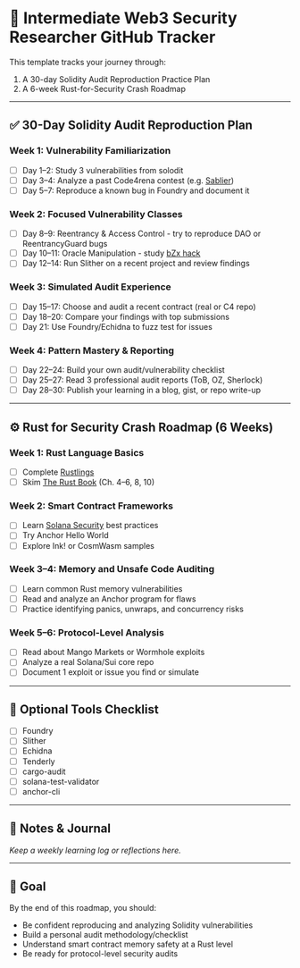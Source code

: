 # 🔐 Intermediate Web3 Security Researcher GitHub Tracker

This template tracks your journey through:
1. A 30-day Solidity Audit Reproduction Practice Plan
2. A 6-week Rust-for-Security Crash Roadmap

---

## ✅ 30-Day Solidity Audit Reproduction Plan

### Week 1: Vulnerability Familiarization
- [ ] Day 1–2: Study 3 vulnerabilities from solodit
- [ ] Day 3–4: Analyze a past Code4rena contest (e.g. [Sablier](https://code4rena.com/contests/2023-10-sablier-v2-contest))
- [ ] Day 5–7: Reproduce a known bug in Foundry and document it

### Week 2: Focused Vulnerability Classes
- [ ] Day 8–9: Reentrancy & Access Control - try to reproduce DAO or ReentrancyGuard bugs
- [ ] Day 10–11: Oracle Manipulation - study [bZx hack](https://rekt.news/bzx-rekt/)
- [ ] Day 12–14: Run Slither on a recent project and review findings

### Week 3: Simulated Audit Experience
- [ ] Day 15–17: Choose and audit a recent contract (real or C4 repo)
- [ ] Day 18–20: Compare your findings with top submissions
- [ ] Day 21: Use Foundry/Echidna to fuzz test for issues

### Week 4: Pattern Mastery & Reporting
- [ ] Day 22–24: Build your own audit/vulnerability checklist
- [ ] Day 25–27: Read 3 professional audit reports (ToB, OZ, Sherlock)
- [ ] Day 28–30: Publish your learning in a blog, gist, or repo write-up

---

## ⚙️ Rust for Security Crash Roadmap (6 Weeks)

### Week 1: Rust Language Basics
- [ ] Complete [Rustlings](https://github.com/rust-lang/rustlings)
- [ ] Skim [The Rust Book](https://doc.rust-lang.org/book/) (Ch. 4–6, 8, 10)

### Week 2: Smart Contract Frameworks
- [ ] Learn [Solana Security](https://book.anchor-lang.com/security.html) best practices
- [ ] Try Anchor Hello World
- [ ] Explore Ink! or CosmWasm samples

### Week 3–4: Memory and Unsafe Code Auditing
- [ ] Learn common Rust memory vulnerabilities
- [ ] Read and analyze an Anchor program for flaws
- [ ] Practice identifying panics, unwraps, and concurrency risks

### Week 5–6: Protocol-Level Analysis
- [ ] Read about Mango Markets or Wormhole exploits
- [ ] Analyze a real Solana/Sui core repo
- [ ] Document 1 exploit or issue you find or simulate

---

## 📁 Optional Tools Checklist
- [ ] Foundry
- [ ] Slither
- [ ] Echidna
- [ ] Tenderly
- [ ] cargo-audit
- [ ] solana-test-validator
- [ ] anchor-cli

---

## 📓 Notes & Journal
_Keep a weekly learning log or reflections here._

---

## 🏁 Goal
By the end of this roadmap, you should:
- Be confident reproducing and analyzing Solidity vulnerabilities
- Build a personal audit methodology/checklist
- Understand smart contract memory safety at a Rust level
- Be ready for protocol-level security audits

